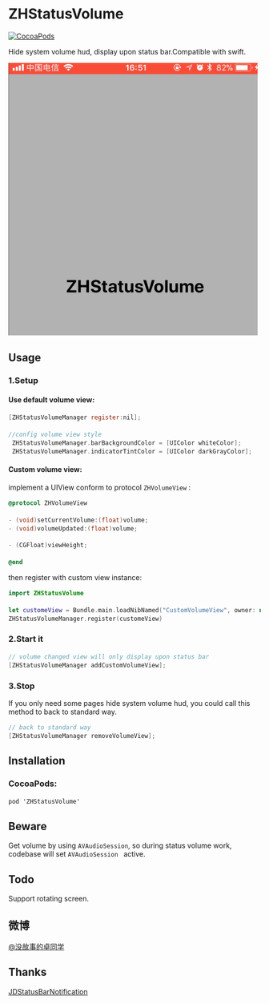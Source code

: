 # ZHStatusVolume

[![CocoaPods](https://img.shields.io/cocoapods/v/ZHStatusVolume.svg?style=flat)](http://cocoadocs.org/docsets/ZHStatusVolume/)

Hide system volume hud, display upon status bar.Compatible with swift.

![](/resource/bar.gif)

## Usage

### 1.Setup 

#### Use default volume view:

```objective-c
[ZHStatusVolumeManager register:nil];

//config volume view style
 ZHStatusVolumeManager.barBackgroundColor = [UIColor whiteColor];
 ZHStatusVolumeManager.indicatorTintColor = [UIColor darkGrayColor];
```

#### Custom volume view: 

implement a UIView conform to protocol  `ZHVolumeView` :

```objective-c
@protocol ZHVolumeView

- (void)setCurrentVolume:(float)volume;
- (void)volumeUpdated:(float)volume;

- (CGFloat)viewHeight;

@end
```
then register with custom view instance:

```swift
import ZHStatusVolume

let customeView = Bundle.main.loadNibNamed("CustomVolumeView", owner: nil, options: nil)?.first as! CustomVolumeView
ZHStatusVolumeManager.register(customeView)
```

### 2.Start it

```objective-c
// volume changed view will only display upon status bar
[ZHStatusVolumeManager addCustomVolumeView];

```

### 3.Stop

If you only need some pages hide system volume hud, you could call this method to back to standard way.

```objective-c
// back to standard way
[ZHStatusVolumeManager removeVolumeView];

```
## Installation

### CocoaPods:

`pod 'ZHStatusVolume'`

## Beware

Get volume by using `AVAudioSession`, so during status volume work, codebase will set `AVAudioSession ` active.

## Todo

Support rotating screen.

## 微博

[@没故事的卓同学](https://weibo.com/1926303682)

## Thanks

[JDStatusBarNotification](https://github.com/calimarkus/JDStatusBarNotification)